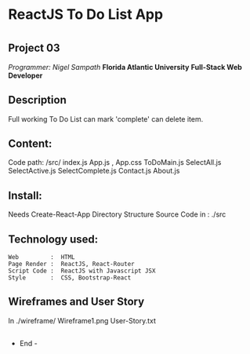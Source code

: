 #  ReactJS  To Do List App
#

##  Project 03
   
   *Programmer: Nigel Sampath*
   **Florida Atlantic University**
   **Full-Stack Web Developer**

   
## Description
   Full working To Do List 
   can mark 'complete'
   can delete item.



## Content:
   Code path:
   /src/  index.js
          App.js , App.css
                ToDoMain.js
                    SelectAll.js
                    SelectActive.js
                    SelectComplete.js
                Contact.js
                About.js

## Install:
   Needs Create-React-App Directory Structure
   Source Code in : 
   ./src


##  Technology used:
    Web         :  HTML
    Page Render :  ReactJS, React-Router
    Script Code :  ReactJS with Javascript JSX
    Style       :  CSS, Bootstrap-React
                


## Wireframes and User Story
   In  ./wireframe/
   Wireframe1.png
   User-Story.txt
   
##
##
- End - 